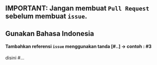 ## IMPORTANT: Jangan membuat `Pull Request` sebelum membuat `issue`.
## Gunakan Bahasa Indonesia
#### Tambahkan referensi `issue` menggunakan tanda [#..] -> contoh : #3
disini #...
